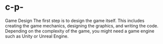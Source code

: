 # c-p-
 Game Design  The first step is to design the game itself. This includes creating the game mechanics, designing the graphics, and writing the code. Depending on the complexity of the game, you might need a game engine such as Unity or Unreal Engine.
